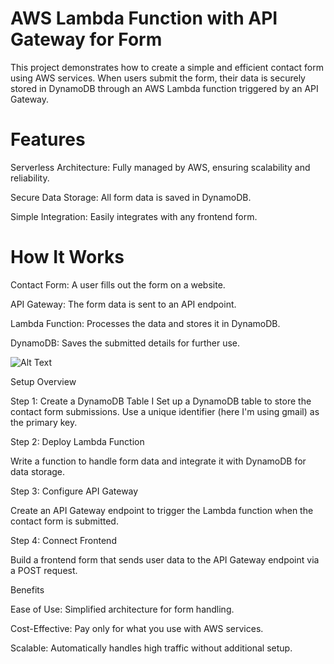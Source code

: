# AWS Lambda Function with API Gateway for Form

This project demonstrates how to create a simple and efficient contact form using AWS services. When users submit the form, their data is securely stored in DynamoDB through an AWS Lambda function triggered by an API Gateway.

# Features

Serverless Architecture: Fully managed by AWS, ensuring scalability and reliability.

Secure Data Storage: All form data is saved in DynamoDB.

Simple Integration: Easily integrates with any frontend form.

# How It Works

Contact Form: A user fills out the form on a website.

API Gateway: The form data is sent to an API endpoint.

Lambda Function: Processes the data and stores it in DynamoDB.

DynamoDB: Saves the submitted details for further use.

![Alt Text](https://media.geeksforgeeks.org/wp-content/uploads/20231026153053/serverless-authrntication_2-768.jpg)


Setup Overview

Step 1: Create a DynamoDB Table
I
Set up a DynamoDB table to store the contact form submissions. Use a unique identifier (here I'm using gmail)  as the primary key.

Step 2: Deploy Lambda Function

Write a function to handle form data and integrate it with DynamoDB for data storage.

Step 3: Configure API Gateway

Create an API Gateway endpoint to trigger the Lambda function when the contact form is submitted.

Step 4: Connect Frontend

Build a frontend form that sends user data to the API Gateway endpoint via a POST request.

Benefits

Ease of Use: Simplified architecture for form handling.

Cost-Effective: Pay only for what you use with AWS services.

Scalable: Automatically handles high traffic without additional setup.




